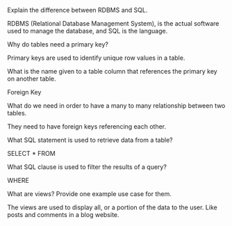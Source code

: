 Explain the difference between RDBMS and SQL.

RDBMS (Relational Database Management System), is the actual software used to manage the database, and SQL is the language.

Why do tables need a primary key?

Primary keys are used to identify unique row values in a table.

What is the name given to a table column that references the primary key on another table.

Foreign Key

What do we need in order to have a many to many relationship between two tables.

They need to have foreign keys referencing each other.

What SQL statement is used to retrieve data from a table?

SELECT * FROM <tablename>

What SQL clause is used to filter the results of a query?

WHERE

What are views? Provide one example use case for them.

The views are used to display all, or a portion of the data to the user. Like posts and comments in a blog website.
